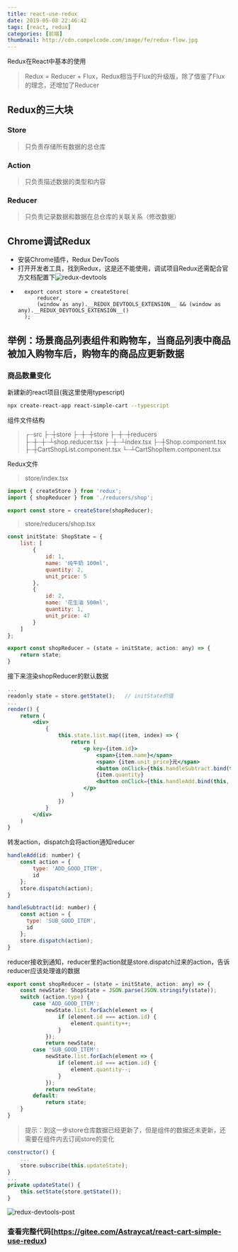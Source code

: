 ```yaml
---
title: react-use-redux
date: 2019-05-08 22:46:42
tags: [react, redux]
categories: [前端]
thumbnail: http://cdn.compelcode.com/image/fe/redux-flow.jpg
---
```


Redux在React中基本的使用
> Redux = Reducer + Flux，Redux相当于Flux的升级版，除了借鉴了Flux的理念，还增加了Reducer

## Redux的三大块

### Store
> 只负责存储所有数据的总仓库
### Action
> 只负责描述数据的类型和内容
### Reducer
> 只负责记录数据和数据在总仓库的关联关系（修改数据）

## Chrome调试Redux
- 安装Chrome插件，Redux DevTools
- 打开开发者工具，找到Redux，这是还不能使用，调试项目Redux还需配合官方文档配置下![redux-devtools](images/redux-devtools.png)
- ```
    export const store = createStore(
        reducer,
        (window as any).__REDUX_DEVTOOLS_EXTENSION__ && (window as any).__REDUX_DEVTOOLS_EXTENSION__()
    );
  ```

## 举例：场景商品列表组件和购物车，当商品列表中商品被加入购物车后，购物车的商品应更新数据
### 商品数量变化
新建新的react项目(我这里使用typescript)
``` bash
npx create-react-app react-simple-cart --typescript
```
组件文件结构
> ┌┈src
> ├┈┼store
> ├┈┼┈┼store
> ├┈┼┈┼reducers
> ├┈┼┈┼┈┴shop.reducer.tsx
> ├┈┼┈┴index.tsx
> ├┈┼Shop.component.tsx
> ├┈┼CartShopList.component.tsx
> └┈┴CartShopItem.component.tsx

Redux文件
> store/index.tsx

``` jsx 
import { createStore } from 'redux';
import { shopReducer } from './reducers/shop';

export const store = createStore(shopReducer);
```

> store/reducers/shop.tsx

``` jsx reducer是一个纯函数，state就是shop放在store的数据(一般会初始化一个state给store，请求后台的数据)，action是记录要修改什么数据，数据是什么
const initState: ShopState = {
    list: [
        {
            id: 1,
            name: '纯牛奶 100ml',
            quantity: 2,
            unit_price: 5
        },
        {
            id: 2,
            name: '花生油 500ml',
            quantity: 1,
            unit_price: 47
        }
    ]
};

export const shopReducer = (state = initState, action: any) => {
    return state;
}
```

接下来渲染shopReducer的默认数据
``` jsx Shop.component.tsx
...
readonly state = store.getState();   // initState的值
...
render() {
    return (
        <div>
            {
                this.state.list.map((item, index) => {
                    return (
                        <p key={item.id}>
                            <span>{item.name}</span>
                            <span> {item.unit_price}元</span>
                            <button onClick={this.handleSubtract.bind(this, item.id)}>-</button>
                            {item.quantity}
                            <button onClick={this.handleAdd.bind(this, item.id)}>+</button>
                        </p>
                    )
                })
            }
        </div>
    )
}
```

转发action，dispatch会将action通知reducer
``` jsx Shop.component.tsx
handleAdd(id: number) {
    const action = {
        type: 'ADD_GOOD_ITEM',
        id
    };
    store.dispatch(action);
}

handleSubtract(id: number) {
    const action = {
      type: 'SUB_GOOD_ITEM',
      id
    };
    store.dispatch(action);
}
```

reducer接收到通知，reducer里的action就是store.dispatch过来的action，告诉reducer应该处理谁的数据
``` jsx shop.reducer.tsx
export const shopReducer = (state = initState, action: any) => {
    const newState: ShopState = JSON.parse(JSON.stringify(state));
    switch (action.type) {
        case 'ADD_GOOD_ITEM':
            newState.list.forEach(element => {
                if (element.id === action.id) {
                    element.quantity++;
                }
            });
            return newState;
        case 'SUB_GOOD_ITEM':
            newState.list.forEach(element => {
                if (element.id === action.id) {
                    element.quantity--;
                }
            });
            return newState;
        default:
            return state;
    }
}
```
> 提示：到这一步store仓库数据已经更新了，但是组件的数据还未更新，还需要在组件内去订阅store的变化

``` jsx Shop.component.tsx
constructor() {
    ...
    store.subscribe(this.updateState);
}
...
private updateState() {
    this.setState(store.getState());
}
```

![redux-devtools-post](images/redux-devtools-post.png)

### 查看完整代码[https://gitee.com/Astraycat/react-cart-simple-use-redux)